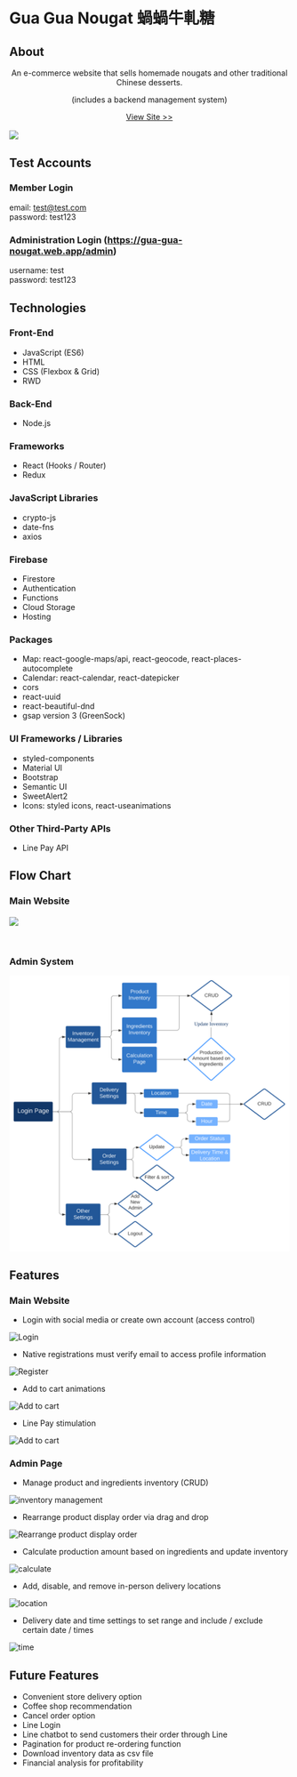 # Gua Gua Nougat 蝸蝸牛軋糖

## About

<p align="center">
An e-commerce website that sells homemade nougats and other traditional Chinese desserts.
</p>
<p align="center">
 (includes a backend management system)
</p>

<p align="center">
<a href="https://gua-gua-nougat.web.app/" >View Site >></a>
</p>

<img src="./gifs/main.gif" align="center">

## Test Accounts

### Member Login

email: test@test.com\
password: test123

### Administration Login (https://gua-gua-nougat.web.app/admin)

username: test\
password: test123

## Technologies

### Front-End

- JavaScript (ES6)
- HTML
- CSS (Flexbox & Grid)
- RWD

### Back-End

- Node.js

### Frameworks

- React (Hooks / Router)
- Redux

### JavaScript Libraries

- crypto-js
- date-fns
- axios

### Firebase

- Firestore
- Authentication
- Functions
- Cloud Storage
- Hosting

### Packages

- Map: react-google-maps/api, react-geocode, react-places-autocomplete
- Calendar: react-calendar, react-datepicker
- cors
- react-uuid
- react-beautiful-dnd
- gsap version 3 (GreenSock)

### UI Frameworks / Libraries

- styled-components
- Material UI
- Bootstrap
- Semantic UI
- SweetAlert2
- Icons: styled icons, react-useanimations

### Other Third-Party APIs

- Line Pay API

## Flow Chart

### Main Website

<img src="https://firebasestorage.googleapis.com/v0/b/gua-gua-nougat.appspot.com/o/gifs%2Fmain.gif?alt=media&token=49788973-f5f0-4c1d-8711-a9ad59e685bf" align="center" />
<br/>

&nbsp;

### Admin System

<img src="./flow_charts/admin_page.svg" align="center" />

## Features

### Main Website

- Login with social media or create own account (access control)

![Login](https://firebasestorage.googleapis.com/v0/b/gua-gua-nougat.appspot.com/o/gifs%2Flogin.gif?alt=media&token=281b7b33-065d-49a4-a823-fd082084b958)

- Native registrations must verify email to access profile information

![Register](https://firebasestorage.googleapis.com/v0/b/gua-gua-nougat.appspot.com/o/gifs%2Fregister.gif?alt=media&token=671ff8a4-d510-4ff0-acc7-6335bfe5a2a9)

- Add to cart animations

![Add to cart](https://firebasestorage.googleapis.com/v0/b/gua-gua-nougat.appspot.com/o/gifs%2Fadd_to_cart.gif?alt=media&token=5e73a6b5-033f-40c7-8d33-fd71507bc3e1)

- Line Pay stimulation

![Add to cart](https://firebasestorage.googleapis.com/v0/b/gua-gua-nougat.appspot.com/o/gifs%2Flinepay.gif?alt=media&token=ac1a8735-33f6-423e-a416-c7eb343f8bf8)

### Admin Page

- Manage product and ingredients inventory (CRUD)

![inventory management](https://firebasestorage.googleapis.com/v0/b/gua-gua-nougat.appspot.com/o/gifs%2Finventory.gif?alt=media&token=0919c7e4-e310-4b00-b531-36e11b17bf0c)

- Rearrange product display order via drag and drop

![Rearrange product display order](https://firebasestorage.googleapis.com/v0/b/gua-gua-nougat.appspot.com/o/gifs%2Forder_products.gif?alt=media&token=cef78077-4388-43da-a343-6bbedf95426b)

- Calculate production amount based on ingredients and update inventory

![calculate](https://firebasestorage.googleapis.com/v0/b/gua-gua-nougat.appspot.com/o/gifs%2Fcalculate.gif?alt=media&token=fadfe699-1a38-4415-bd04-3ad7f1efe01f)

- Add, disable, and remove in-person delivery locations

![location](https://firebasestorage.googleapis.com/v0/b/gua-gua-nougat.appspot.com/o/gifs%2Flocation.gif?alt=media&token=2de08aec-5085-4d6f-bcb6-25e140d6e39f)

- Delivery date and time settings to set range and include / exclude certain date / times

![time](https://firebasestorage.googleapis.com/v0/b/gua-gua-nougat.appspot.com/o/gifs%2Ftime.gif?alt=media&token=b72de88b-caa9-45b0-8bfe-c90ce33442b4)

## Future Features

- Convenient store delivery option
- Coffee shop recommendation
- Cancel order option
- Line Login
- Line chatbot to send customers their order through Line
- Pagination for product re-ordering function
- Download inventory data as csv file
- Financial analysis for profitability
